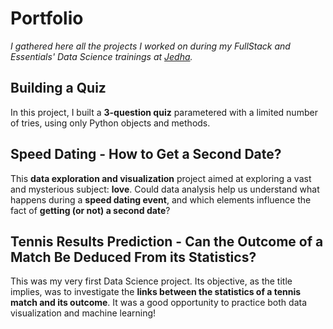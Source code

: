 # Portfolio

*I gathered here all the projects I worked on during my FullStack and Essentials' Data Science trainings at [Jedha](https://www.jedha.co/).*

## Building a Quiz

In this project, I built a **3-question quiz** parametered with a limited number of tries, using only Python objects and methods.

## Speed Dating - How to Get a Second Date?

This **data exploration and visualization** project aimed at exploring a vast and mysterious subject: **love**. Could data analysis help us understand what happens during a **speed dating event**, and which elements influence the fact of **getting (or not) a second date**?

## Tennis Results Prediction - Can the Outcome of a Match Be Deduced From its Statistics?

This was my very first Data Science project. Its objective, as the title implies, was to investigate the **links between the statistics of a tennis match and its outcome**. It was a good opportunity to practice both data visualization and machine learning!